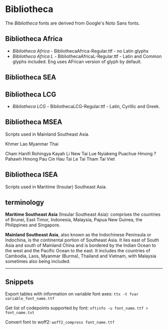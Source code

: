 # Bibliotheca

The _Bibliotheca_ fonts are derived from Google's Noto Sans fonts.

## Bibliotheca Africa

* _Bibliotheca Africa_ - BibliothecaAfrica-Regular.ttf - no Latin glyphs
* _Bibliotheca Africa L_ - BibliothecaAfricaL-Regular.ttf - Latin and Common glyphs included. Eng uses AFrican version of glyph by default.

## Bibliotheca SEA

## Bibliotheca LCG

* _Bibliotheca LCG_ - BibliothecaLCG-Regular.ttf - Latin, Cyrillic and Greek.

## Bibliotheca MSEA

Scripts used in Mainland Southeast Asia.

Khmer
Lao
Myanmar
Thai

Cham
Hanifi Rohingya
Kayah Li
New Tai Lue
Nyiakeng Puachue Hmong    ?
Pahawh Hmong
Pau Cin Hau
Tai Le
Tai Tham
Tai Viet

## Bibliotheca ISEA

Scripts used in Maritime (Insular) Southeast Asia.

## terminology

__Maritime Southeast Asia__ (Insular Southeast Asia): comprises the countries of Brunei, East Timor, Indonesia, Malaysia, Papua New Guinea, the Philippines and Singapore.

__Mainland Southeast Asia__, also known as the Indochinese Peninsula or Indochina, is the continental portion of Southeast Asia. It lies east of South Asia and south of Mainland China and is bordered by the Indian Ocean to the west and the Pacific Ocean to the east. It includes the countries of Cambodia, Laos, Myanmar (Burma), Thailand and Vietnam, with Malaysia sometimes also being included.

---

## Snippets 

Export tables with information on variable font axes: `ttx -t fvar variable_font_name.ttf`

Get list of codepoints supported by font: `oftinfo -u font_name.ttf > font_name.txt`

Convert font to woff2: `woff2_compress font_name.ttf`
